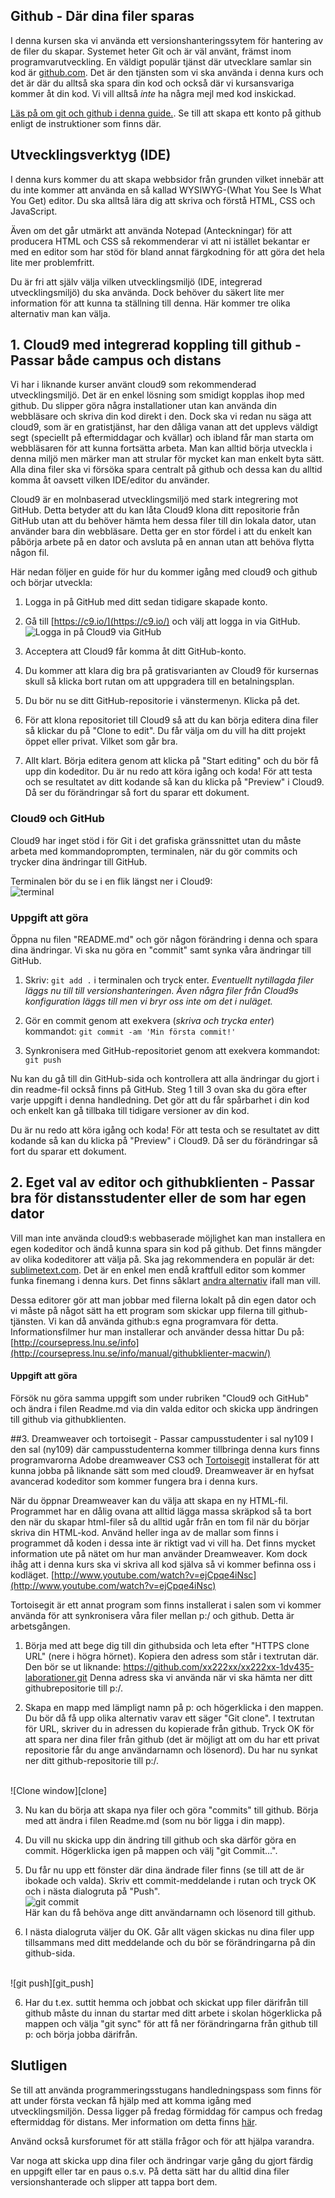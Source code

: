 ## Github - Där dina filer sparas

I denna kursen ska vi använda ett versionshanteringssytem för hantering av de filer du skapar. Systemet heter Git och är väl använt, främst inom programvarutveckling. En väldigt populär tjänst där utvecklare samlar sin kod är [github.com](//github.com). Det är den tjänsten som vi ska använda i denna kurs och det är där du alltså ska spara din kod och också där vi kursansvariga kommer åt din kod. Vi vill alltså *inte* ha några mejl med kod inskickad.

[Läs på om git och github i denna guide.](//coursepress.lnu.se/info/manual/kom-igang-med-github/). Se till att skapa ett konto på github enligt de instruktioner som finns där.  


## Utvecklingsverktyg (IDE)

I denna kurs kommer du att skapa webbsidor från grunden vilket innebär att du inte kommer att använda en så kallad WYSIWYG-(What You See Is What You Get) editor. Du ska alltså lära dig att skriva och förstå HTML, CSS och JavaScript.

Även om det går utmärkt att använda Notepad (Anteckningar) för att producera HTML och CSS så rekommenderar vi att ni istället bekantar er med en editor som har stöd för bland annat färgkodning för att göra det hela lite mer problemfritt.

Du är fri att själv välja vilken utvecklingsmiljö (IDE, integrerad utvecklingsmiljö) du ska använda. Dock behöver du säkert lite mer information för att kunna ta ställning till denna. Här kommer tre olika alternativ man kan välja.

## 1. Cloud9 med integrerad koppling till github - Passar både campus och distans
Vi har i liknande kurser använt cloud9 som rekommenderad utvecklingsmiljö. Det är en enkel lösning som smidigt kopplas ihop med github. Du slipper göra några installationer utan kan använda din webbläsare och skriva din kod direkt i den. Dock ska vi redan nu säga att cloud9, som är en gratistjänst, har den dåliga vanan att det upplevs väldigt segt (speciellt på eftermiddagar och kvällar) och ibland får man starta om webbläsaren för att kunna fortsätta arbeta. Man kan alltid börja utveckla i denna miljö men märker man att strular för mycket kan man enkelt byta sätt. Alla dina filer ska vi försöka spara centralt på github och dessa kan du alltid komma åt oavsett vilken IDE/editor du använder.

Cloud9 är en molnbaserad utvecklingsmiljö med stark integrering mot GitHub. Detta betyder att du kan låta Cloud9 klona ditt repositorie från GitHub utan att du behöver hämta hem dessa filer till din lokala dator, utan använder bara din webbläsare. Detta ger en stor fördel i att du enkelt kan påbörja arbete på en dator och avsluta på en annan utan att behöva flytta någon fil.

Här nedan följer en guide för hur du kommer igång med cloud9 och github och börjar utveckla:

1. Logga in på GitHub med ditt sedan tidigare skapade konto. 

2. Gå till [https://c9.io/](https://c9.io/) och välj att logga in via GitHub.<br />
	![Logga in på Cloud9 via GitHub][c9-login]

3. Acceptera att Cloud9 får komma åt ditt GitHub-konto.

4. Du kommer att klara dig bra på gratisvarianten av Cloud9 för kursernas skull så klicka bort rutan om att uppgradera till en betalningsplan.

5. Du bör nu se ditt GitHub-repositorie i vänstermenyn. Klicka på det.

6. För att klona repositoriet till Cloud9 så att du kan börja editera dina filer så klickar du på "Clone to edit". Du får välja om du vill ha ditt projekt öppet eller privat. Vilket som går bra.

7. Allt klart. Börja editera genom att klicka på "Start editing" och du bör få upp din kodeditor. Du är nu redo att köra igång och koda! För att testa och se resultatet av ditt kodande så kan du klicka på "Preview" i Cloud9. Då ser du förändringar så fort du sparar ett dokument.


### Cloud9 och GitHub
Cloud9 har inget stöd i för Git i det grafiska gränssnittet utan du måste arbeta med kommandoprompten, terminalen, när du gör commits och trycker dina ändringar till GitHub. 

Terminalen bör du se i en flik längst ner i Cloud9:
<br />
![terminal](https://raw.github.com/1dv435/Kursmaterial/master/Laborationer/pics/c9-terminal.png)

### Uppgift att göra
Öppna nu filen "README.md" och gör någon förändring i denna och spara dina ändringar.
Vi ska nu göra en "commit" samt synka våra ändringar till GitHub. 

1. Skriv: `git add .` i terminalen och tryck enter. *Eventuellt nytillagda filer läggs nu till till versionshanteringen. Även några filer från Cloud9s konfiguration läggs till men vi bryr oss inte om det i nuläget.*

2. Gör en commit genom att exekvera (*skriva och trycka enter*) kommandot: `git commit -am 'Min första commit!'`

3. Synkronisera med GitHub-repositoriet genom att exekvera kommandot: `git push`

Nu kan du gå till din GitHub-sida och kontrollera att alla ändringar du gjort i din readme-fil också finns på GitHub. 
Steg 1 till 3 ovan ska du göra efter varje uppgift i denna handledning. Det gör att du får spårbarhet i din kod och enkelt kan gå tillbaka till tidigare versioner av din kod. 

Du är nu redo att köra igång och koda! För att testa och se resultatet av ditt kodande så kan du klicka på "Preview" i Cloud9. Då ser du förändringar så fort du sparar ett dokument.

## 2. Eget val av editor och githubklienten - Passar bra för distansstudenter eller de som har egen dator
Vill man inte använda cloud9:s webbaserade möjlighet kan man installera en egen kodeditor och ändå kunna spara sin kod på github. Det finns mängder av olika kodeditorer att välja på. Ska jag rekommendera en populär är det:
[sublimetext.com](sublimetext.com). Det är en enkel men endå kraftfull editor som kommer funka finemang i denna kurs.
Det finns såklart [andra alternativ](http://alternativeto.net/software/sublime-text) ifall man vill.

Dessa editorer gör att man jobbar med filerna lokalt på din egen dator och vi måste på något sätt ha ett program som skickar upp filerna till github-tjänsten. Vi kan då använda github:s egna programvara för detta.
Informationsfilmer hur man installerar och använder dessa hittar Du på:
[http://coursepress.lnu.se/info](http://coursepress.lnu.se/info/manual/githubklienter-macwin/)

#### Uppgift att göra
Försök nu göra samma uppgift som under rubriken "Cloud9 och GitHub" och ändra i filen Readme.md via din valda editor och skicka upp ändringen till github via githubklienten.

##3. Dreamweaver och tortoisegit - Passar campusstudenter i sal ny109
I den sal (ny109) där campusstudenterna kommer tillbringa denna kurs finns programvarorna Adobe dreamweaver CS3 och [Tortoisegit](https://code.google.com/p/tortoisegit/) installerat för att kunna jobba på liknande sätt som med cloud9. Dreamweaver är en hyfsat avancerad kodeditor som kommer fungera bra i denna kurs.

När du öppnar Dreamweaver kan du välja att skapa en ny HTML-fil. Programmet har en dålig ovana att alltid lägga massa skräpkod så ta bort den när du skapar html-filer så du alltid ugår från en tom fil när du börjar skriva din HTML-kod. Använd heller inga av de mallar som finns i programmet då koden i dessa inte är riktigt vad vi vill ha. Det finns mycket information ute på nätet om hur man använder Dreamweaver. Kom dock ihåg att i denna kurs ska vi skriva all kod själva så vi kommer befinna oss i kodläget.
[http://www.youtube.com/watch?v=ejCpqe4iNsc](http://www.youtube.com/watch?v=ejCpqe4iNsc)

Tortoisegit är ett annat program som finns installerat i salen som vi kommer använda för att synkronisera våra filer mellan p:/ och github.
Detta är arbetsgången.

1. Börja med att bege dig till din githubsida och leta efter "HTTPS clone URL" (nere i högra hörnet). Kopiera den adress som står i textrutan där. Den bör se ut liknande: https://github.com/xx222xx/xx222xx-1dv435-laborationer.git
	Denna adress ska vi använda när vi ska hämta ner ditt githubrepositorie till p:/. 
	
2. Skapa en mapp med lämpligt namn på p: och högerklicka i den mappen. Du bör då få upp olika alternativ varav ett säger "Git clone". I textrutan för URL, skriver du in adressen du kopierade från github. Tryck OK för att spara ner dina filer från github (det är möjligt att om du har ett privat repositorie får du ange användarnamn och lösenord). Du har nu synkat ner ditt github-repositorie till p:/.
<br />
![Clone window][clone]

3. Nu kan du börja att skapa nya filer och göra "commits" till github. Börja med att ändra i filen Readme.md (som nu bör ligga i din mapp).

4. Du vill nu skicka upp din ändring till github och ska därför göra en commit.  Högerklicka igen på mappen och välj "git Commit...". 

5. Du får nu upp ett fönster där dina ändrade filer finns (se till att de är ibokade och valda). Skriv ett commit-meddelande i rutan och tryck OK och i nästa dialogruta på "Push".
	<br />
	![git commit][git_commit]
	<br />
	Här kan du få behöva ange ditt användarnamn och lösenord till github. 

6. I nästa dialogruta väljer du OK. Går allt vägen skickas nu dina filer upp tillsammans med ditt meddelande och du bör se förändringarna på din github-sida.
<br />
![git push][git_push]


6. Har du t.ex. suttit hemma och jobbat och skickat upp filer därifrån till github måste du innan du startar med ditt arbete i skolan högerklicka på mappen och välja "git sync" för att få ner förändringarna från github till p: och börja jobba därifrån.


## Slutligen
Se till att använda programmeringsstugans handledningspass som finns för att under första veckan få hjälp med att komma igång med utvecklingsmiljön. 
Dessa ligger på fredag förmiddag för campus och fredag eftermiddag för distans. Mer information om detta finns [här](https://coursepress.lnu.se/grupper/programmeringsstuga-ht2013/forum/topic/schema/).

Använd också kursforumet för att ställa frågor och för att hjälpa varandra.

Var noga att skicka upp dina filer och ändringar varje gång du  gjort färdig en uppgift eller tar en paus o.s.v. På detta sätt har du alltid dina filer versionshanterade och slipper att tappa bort dem.


[clone]: https://raw.github.com/1dv435/Kursmaterial/master/Laborationer/pics/clone_tort.PNG

[git_commit]: https://raw.github.com/1dv435/Kursmaterial/master/Laborationer/pics/git_commit_tort.PNG

[git_push]: https://raw.github.com/1dv435/Kursmaterial/master/Laborationer/pics/git_push_tort.PNG

[github-add-repro]: https://github.com/1dv435/Kursmaterial/raw/master/Laborationer/pics/github-add-repro.png

[github-add-user]: https://github.com/1dv435/Kursmaterial/raw/master/Laborationer/pics/github-add-user.png

[github-add-ghpages]: https://github.com/1dv435/Kursmaterial/raw/master/Laborationer/pics/github-add-ghpages.png

[github-default-branch]: https://github.com/1dv435/Kursmaterial/raw/master/Laborationer/pics/github-default-branch.png

[github-release]: https://github.com/1dv435/Kursmaterial/raw/master/Laborationer/pics/github-release.png

[github-deletemaster]: https://github.com/1dv435/Kursmaterial/raw/master/Laborationer/pics/github-deletemaster.png

[c9-login]: https://raw.github.com/1dv435/Kursmaterial/master/Laborationer/pics/c9-login.png
